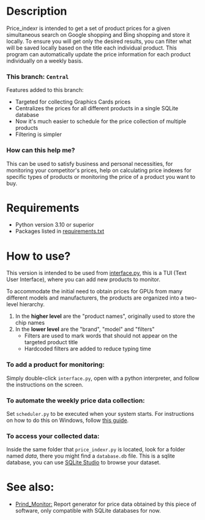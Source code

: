    
# Description

Price_indexr is intended to get a set of product prices for a given simultaneous search on Google shopping and Bing shopping and store it locally. To ensure you will get only the desired results, you can filter what will be saved locally based on the title each individual product. This program can automatically update the price information for each product individually on a weekly basis.

### This branch: `Central` 

Features added to this branch:

- Targeted for collecting Graphics Cards prices
- Centralizes the prices for all different products in a single SQLite database
- Now it's much easier to schedule for the price collection of multiple products
- Filtering is simpler

### How can this help me?

This can be used to satisfy business and personal necessities, for monitoring your competitor's prices, help on calculating price indexes for specific types of products or monitoring the price of a product you want to buy.

# Requirements

- Python version 3.10 or superior
- Packages listed in [requirements.txt](https://github.com/VFLins/Price_indexr/blob/central/requirements.txt)

# How to use?

This version is intended to be used from [interface.py](https://github.com/VFLins/Price_indexr/blob/central/interface.py), this is a TUI (Text User Interface), where you can add new products to monitor.

To accommodate the initial need to obtain prices for GPUs from many different models and manufacturers, the products are organized into a two-level hierarchy.

1. In the **higher level** are the "product names", originally used to store the chip names
2. In the **lower level** are the "brand", "model" and "filters"
   - Filters are used to mark words that should not appear on the targeted product title
   - Hardcoded filters are added to reduce typing time
  
### To add a product for monitoring:

Simply double-click `interface.py`, open with a python interpreter, and follow the instructions on the screen.

### To automate the weekly price data collection:

Set `scheduler.py` to be executed when your system starts. For instructions on how to do this on Windows, follow [this guide](https://support.microsoft.com/en-us/windows/add-an-app-to-run-automatically-at-startup-in-windows-10-150da165-dcd9-7230-517b-cf3c295d89dd#:~:text=Add%20an%20App%20to%20Run%20Automatically%20at%20Startup,file%20location%20to%20the%20Startup%20folder.%20See%20More.).

### To access your collected data:

Inside the same folder that `price_indexr.py` is located, look for a folder named *data*, there you might find a `database.db` file. This is a sqlite database, you can use [SQLite Studio](https://sqlitestudio.pl/) to browse your dataset.

# See also:

- [Prind_Monitor:](https://github.com/VFLins/Prind_Monitor) Report generator for price data obtained by this piece of software, only compatible with SQLite databases for now. 
